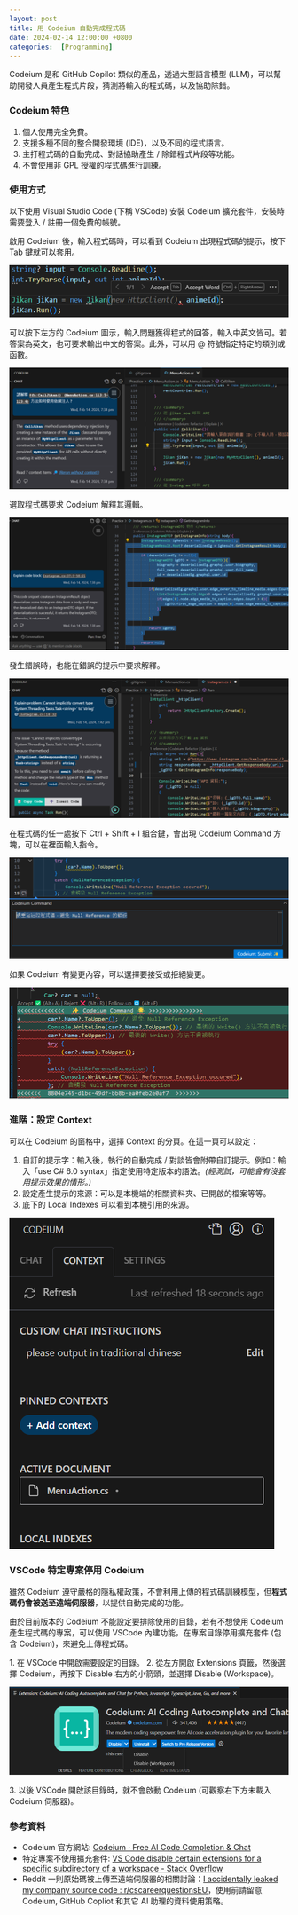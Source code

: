 ```yaml
---
layout: post
title: 用 Codeium 自動完成程式碼
date: 2024-02-14 12:00:00 +0800
categories:  [Programming]
--- 
```


Codeium 是和 GitHub Copilot 類似的產品，透過大型語言模型 (LLM)，可以幫助開發人員產生程式片段，猜測將輸入的程式碼，以及協助除錯。

### Codeium 特色

1. 個人使用完全免費。
2. 支援多種不同的整合開發環境 (IDE)，以及不同的程式語言。 
3. 主打程式碼的自動完成、對話協助產生 / 除錯程式片段等功能。
4. 不會使用非 GPL 授權的程式碼進行訓練。

### 使用方式

以下使用 Visual Studio Code (下稱 VSCode) 安裝 Codeium 擴充套件，安裝時需要登入 / 註冊一個免費的帳號。

啟用 Codeium 後，輸入程式碼時，可以看到 Codeium 出現程式碼的提示，按下 Tab 鍵就可以套用。

![按下 Tab 自動完成](/assets/imgs/2024-02-14/Codeium_AutoComplete.png)  

可以按下左方的 Codeium 圖示，輸入問題獲得程式的回答，輸入中英文皆可。若答案為英文，也可要求輸出中文的答案。此外，可以用 @ 符號指定特定的類別或函數。

![回答依賴注入的問題](/assets/imgs/2024-02-14/Codeium_Chat.png)  

選取程式碼要求 Codeium 解釋其邏輯。

![解釋選取程式碼的邏輯](/assets/imgs/2024-02-14/Codeium_Explain.png)  

發生錯誤時，也能在錯誤的提示中要求解釋。

![解釋錯誤發生的原因與處理方式](/assets/imgs/2024-02-14/Codeium_Explain_Problem.png)  

在程式碼的任一處按下 Ctrl + Shift + I 組合鍵，會出現 Codeium Command 方塊，可以在裡面輸入指令。

![Codeium Command 方塊](/assets/imgs/2024-02-14/Codeium_Command.png)

如果 Codeium 有變更內容，可以選擇要接受或拒絕變更。

![Diff 內容](/assets/imgs/2024-02-14/Codeium_Diff.png)

### 進階：設定 Context

可以在 Codeium 的窗格中，選擇 Context 的分頁。在這一頁可以設定：

1. 自訂的提示字：輸入後，執行的自動完成 / 對談皆會附帶自訂提示。例如：輸入「use C# 6.0 syntax」指定使用特定版本的語法。*(經測試，可能會有沒套用提示效果的情形。)*
2. 設定產生提示的來源：可以是本機端的相關資料夾、已開啟的檔案等等。
3. 底下的 Local Indexes 可以看到本機引用的來源。

![自訂提示與提示來源](/assets/imgs/2024-02-14/Codeium_Context.png)

### VSCode 特定專案停用 Codeium

雖然 Codeium 遵守嚴格的隱私權政策，不會利用上傳的程式碼訓練模型，但**程式碼仍會被送至遠端伺服器**，以提供自動完成的功能。

由於目前版本的 Codeium 不能設定要排除使用的目錄，若有不想使用 Codeium 產生程式碼的專案，可以使用 VSCode 內建功能，在專案目錄停用擴充套件 (包含 Codeium)，來避免上傳程式碼。

1\. 在 VSCode 中開啟需要設定的目錄。
2\. 從左方開啟 Extensions 頁籤，然後選擇 Codeium，再按下 Disable 右方的小箭頭，並選擇 Disable (Workspace)。

![選擇 Disable 停用 Codeium 套件](/assets/imgs/2024-02-14/Codeium_Disable.png)  

3\. 以後 VSCode 開啟該目錄時，就不會啟動 Codeium (可觀察右下方未載入 Codeium 伺服器)。

### 參考資料

- Codeium 官方網站: [Codeium · Free AI Code Completion & Chat](https://codeium.com/)
- 特定專案不使用擴充套件: [VS Code disable certain extensions for a specific subdirectory of a workspace - Stack Overflow](https://stackoverflow.com/questions/44797445/vs-code-disable-certain-extensions-for-a-specific-subdirectory-of-a-workspace)
- Reddit 一則原始碼被上傳至遠端伺服器的相關討論：[I accidentally leaked my company source code : r/cscareerquestionsEU](https://www.reddit.com/r/cscareerquestionsEU/comments/1bmnz6m/i_accidentally_leaked_my_company_source_code/)，使用前請留意 Codeium, GitHub Copliot 和其它 AI 助理的資料使用策略。
